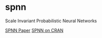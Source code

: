 # spnn
Scale Invariant Probabilistic Neural Networks

[SPNN Paper](https://repositories.lib.utexas.edu/items/b1818ab2-c2a8-4473-be41-a4f8c0031db1)
[SPNN on CRAN](https://cran.r-project.org/web/packages/spnn/spnn.pdf)
